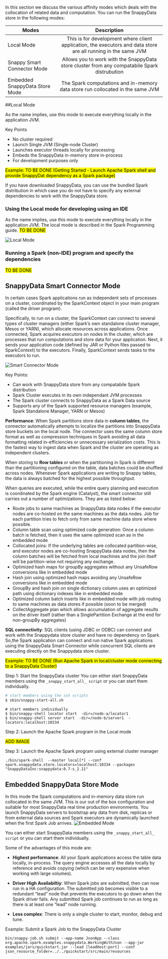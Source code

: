 In this section we discuss the various affinity modes which deals with the collocation of related data and computation. 
You can run the SnappyData store in the following modes:

| Modes        |Description            |
| ------------- |:-------------:|
| Local Mode|This is for development where client application, the executors and data store are all running in the same JVM|
| Snappy Smart Connector Mode|Allows you to work with the SnappyData store cluster from any compatabile Spark distrubution|
| Embedded SnappyData Store Mode|The Spark computations and in-memory data store run collocated in the same JVM|

##Local Mode

As the name implies, use this mode to execute everything locally in the application JVM. 

Key Points

* No cluster required
* Launch Single JVM (Single-node Cluster)
* Launches executor threads locally for processing
* Embeds the SnappyData in-memory store in-process
* For development purposes only


<mark>Example: TO BE DONE (Getting Started - Launch Apache Spark shell and provide SnappyDat dependency as a Spark package)
</mark>

If you have downloaded SnappyData, you can use the bundled Spark distribution in which case you do not have to specify any external dependencies to work with the SnappyData store.

### Using the Local mode for developing using an IDE

As the name implies, use this mode to execute everything locally in the application JVM. The local mode is described in the Spark Programming guide.
<mark> TO BE DONE </mark>

![Local Mode](/Images/SnappyLocalMode.png)

### Running a Spark (non-IDE) program and specify the dependencies

<mark> TO BE DONE </mark>

## SnappyData Smart Connector Mode
In certain cases Spark applications run as independent sets of processes on a cluster, coordinated by the SparkContext object in your main program (called the driver program).

Specifically, to run on a cluster, the SparkContext can connect to several types of cluster managers (either Spark’s own standalone cluster manager, Mesos or YARN), which allocate resources across applications. Once connected, Spark acquires executors on nodes in the cluster, which are processes that run computations and store data for your application. Next, it sends your application code (defined by JAR or Python files passed to SparkContext) to the executors. Finally, SparkContext sends tasks to the executors to run.

![Smart Connector Mode](/Images/SnappyConnectorMode.png)


Key Points:

* Can work with SnappyData store from any compatabile Spark distribution
* Spark Cluster executes in its own independant JVM processes
* The Spark cluster connects to SnappyData as a Spark Data source
* Supports any of the Spark supported resource managers (example, Spark Standalone Manager, YARN or Mesos)

**Performance**: When Spark partitions store data in **column tables**, the connector automatically attempts to localize the partitions into SnappyData store buckets on the local node. The connector uses the same column store format as well as compression techniques in Spark avoiding all data formatting related in-efficiencies or unnecessary serialization costs. This is the fastest way to ingest data when Spark and the cluster are operating as independent clusters. 

When storing to **Row tables** or when the partitioning in Spark is different than the partitioning configured on the table, data batches could be shuffled across nodes. Whenever Spark applications are writing to Snappy tables, the data is always batched for the highest possible throughput.

When queries are executed, while the entire query planning and execution is coordinated by the Spark engine (Catalyst), the smart connector still carries out a number of optimizations. They are as listed below:

* Route jobs to same machines as SnappyData data nodes if the executor nodes are co-hosted on the same machines as the data nodes. Job for each partition tries to fetch only from same machine data store where possible.
* Column table scan using optimized code generation: Once a column batch is fetched, then it uses the same optimized scan as in the embedded mode
* Collocated joins: If the underlying tables are collocated partition-wise, and executor nodes are co-hosting SnappyData data nodes, then the column batches will be fetched from local machines and the join itself will be partition-wise not requiring any exchange.
* Optimized hash maps for groupBy aggregates without any UnsafeRow conversions like in embedded mode
* Hash join using optimized hash maps avoiding any UnsafeRow conversions like in embedded mode
* GroupBy and hash join on single dictionary column uses an optimized path using dictionary indexes like in embedded mode
* Optimized column batch inserts like in embedded mode with job routing to same machines as data stores if possible (soon to be merged)
* CollectAggregate plan which allows accumulation of aggregate results on the driver itself (rather than a SinglePartition Exchange at the end for non-groupBy aggregates)

**SQL connectivity**: SQL clients (using JDBC or ODBC) can connect and work with the Snappydata store cluster and have no dependency on Spark. So,the Spark application can connect and run native Spark applications using the SnappyData Smart Connector while concurrent SQL clients are executing directly on the Snappydata store cluster.

<mark>Example: TO BE DONE (Run Apache Spark in local/cluster mode connecting to a SnappyData Cluster)

Step 1: Start the SnappyData cluster
You can either start SnappyData members using the `_snappy_start_all_ script` or you can start them individually.

```bash
# start members using the ssh scripts 
$ sbin/snappy-start-all.sh
```

```
# start members individually
$ bin/snappy-shell locator start  -dir=/node-a/locator1 
$ bin/snappy-shell server start  -dir=/node-b/server1  -locators:localhost:10334
```

Step 2: Launch the Apache Spark program in the Local mode

<mark> ADD IMAGE </mark> 

Step 3: Launch the Apache Spark program using external cluster manager

```
./bin/spark-shell  --master local[*] --conf spark.snappydata.store.locators=localhost:10334 --packages "SnappyDataInc:snappydata:0.7-s_2.11"
```

## Embedded SnappyData Store Mode
In this mode the Spark computations and in-memory data store run collocated in the same JVM. This is our out of the box configuration and suitable for most SnappyData real time production environments. You launch SnappyData servers to bootstrap any data from disk, replicas or from external data sources and Spark executors are dynamically launched when the first Spark Job arrives. 
![Embedded Mode](/Images/SnappyEmbeddedMode.png)

You can either start SnappyData members using the `_snappy_start_all_ script` or you can start them individually.

Some of the advantages of this mode are:

* **Highest performance**: All your Spark applications access the table data locally, in-process. The query engine accesses all the data locally by reference and avoids copying (which can be very expensive when working with large volumes).

* **Driver High Availabiltiy**: When Spark jobs are submitted, then can now run in a HA configuration. The submitted job becomes visible to a redundant “lead” node that prevents the executors to go down when the Spark driver fails. Any submitted Spark job continues to run as long as there is at least one “lead” node running.

* **Less complex**: There is only a single cluster to start, monitor, debug and tune.

Example: Submit a Spark Job to the SnappyData Cluster
```
bin/snappy-job.sh submit --app-name JsonApp --class org.apache.spark.examples.snappydata.WorkingWithJson --app-jar examples/jars/quickstart.jar --lead [leadHost:port] --conf json_resource_folder=../../quickstart/src/main/resources
```